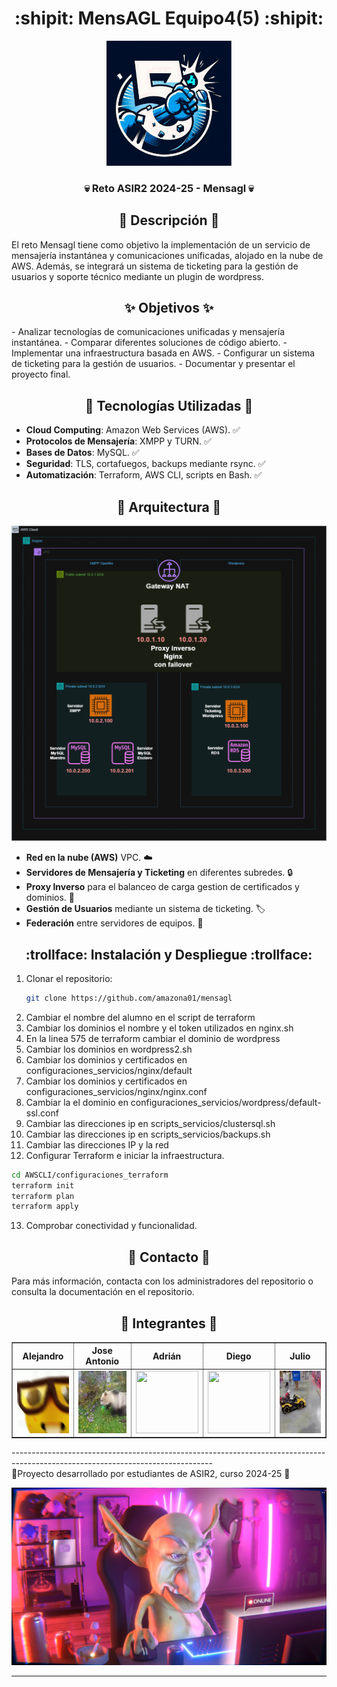 <div align="center">

# :shipit: MensAGL Equipo4(5) :shipit: 

<a href="https://github.com/amazona01/AWSCLI">
    <img src="recursos/logo.png" alt="Logo" width="200" height="200">
</a>
  <h3 align="center">💀 Reto ASIR2 2024-25 - Mensagl 💀</h3>
</div>

<div align="center">


## :memo: Descripción :memo:

</div>
El reto Mensagl tiene como objetivo la implementación de un servicio de mensajería instantánea y comunicaciones unificadas, alojado en la nube de AWS. Además, se integrará un sistema de ticketing para la gestión de usuarios y soporte técnico mediante un plugin de wordpress.


<div align="center">

## :sparkles: Objetivos :sparkles:

</div>
- Analizar tecnologías de comunicaciones unificadas y mensajería instantánea. 
- Comparar diferentes soluciones de código abierto.
- Implementar una infraestructura basada en AWS.
- Configurar un sistema de ticketing para la gestión de usuarios.
- Documentar y presentar el proyecto final.

<div align="center">

## :rocket: Tecnologías Utilizadas :rocket:

</div>

- **Cloud Computing**: Amazon Web Services (AWS). ✅
- **Protocolos de Mensajería**: XMPP y TURN. ✅
- **Bases de Datos**: MySQL. ✅
- **Seguridad**: TLS, cortafuegos, backups mediante rsync. ✅
- **Automatización**: Terraform, AWS CLI, scripts en Bash. ✅

<div align="center">

## 🚧 Arquitectura 🚧

![Screenshot](recursos/red.png) 

</div>

- **Red en la nube (AWS)** VPC. ☁️
- **Servidores de Mensajería y Ticketing** en diferentes subredes. 🔒️
- **Proxy Inverso** para el balanceo de carga gestion de certificados y dominios. 🔐
- **Gestión de Usuarios** mediante un sistema de ticketing. 🏷️
- **Federación** entre servidores de equipos. 📱

<div align="center">

## :trollface: Instalación y Despliegue :trollface:

</div>

1. Clonar el repositorio:  
   ```bash
   git clone https://github.com/amazona01/mensagl
      ```
2. Cambiar el nombre del alumno en el script de terraform
3. Cambiar los dominios el nombre y el token utilizados en nginx.sh
4. En la linea 575 de terraform cambiar el dominio de wordpress
5. Cambiar los dominios en wordpress2.sh
6. Cambiar los dominios y certificados en configuraciones_servicios/nginx/default
7. Cambiar los dominios y certificados en configuraciones_servicios/nginx/nginx.conf
8. Cambiar la el dominio en configuraciones_servicios/wordpress/default-ssl.conf
9. Cambiar las direcciones ip en scripts_servicios/clustersql.sh
10. Cambiar las direcciones ip en scripts_servicios/backups.sh
11. Cambiar las direcciones IP y la red
12. Configurar Terraform e iniciar la infraestructura.
   ```bash
   cd AWSCLI/configuraciones_terraform
   terraform init
   terraform plan
   terraform apply
   ```
13. Comprobar conectividad y funcionalidad.

<div align="center">

## 📮 Contacto 📮

</div>

Para más información, contacta con los administradores del repositorio o consulta la documentación en el repositorio.

<div align="center">

## 💼  Integrantes 💼 
<table border="1">
    <tr>
        <th>Alejandro</th>
        <th>Jose Antonio</th>
        <th>Adrián</th>
        <th>Diego</th>
        <th>Julio</th>
    </tr>
    <tr>
        <td><img src="https://github.com/amazona01/AWSCLI/blob/main/recursos/alejandro.webp" width="100" height="100" /></td>
        <td><img src="https://github.com/amazona01/AWSCLI/blob/main/recursos/jose.webp" width="100" height="100" /></td>
        <td><img src="https://github.com/amazona01/AWSCLI/blob/main/recursos/adrian.webp" width="100" height="100" /></td>
        <td><img src="https://github.com/amazona01/AWSCLI/blob/main/recursos/diego.webp" width="100" height="100" /></td>
        <td><img src="https://github.com/amazona01/AWSCLI/blob/main/recursos/julio.webp" width="100" height="100" /></td>
    </tr>
</table>
</div>
--------------------------------------------------------------------------------------------------------------------------------<br>
👷Proyecto desarrollado por estudiantes de ASIR2, curso 2024-25 👷 <br>

![Screenshot](recursos/estudiante.png) 

--------------------------------------------------------------------------------------------------------------------------------
